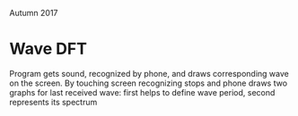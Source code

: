 Autumn 2017

# Wave DFT

Program gets sound, recognized by phone, and draws corresponding wave on the screen. By touching screen recognizing stops and phone draws two graphs for last received wave: first helps to define wave period,  second represents its spectrum

